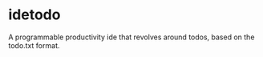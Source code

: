 # idetodo
A programmable productivity ide that revolves around todos, based on the todo.txt format.
